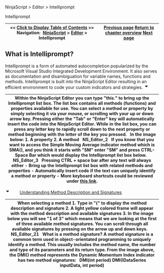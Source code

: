 ﻿
NinjaScript \> Editor \> Intelliprompt

Intelliprompt

| \<\< [Click to Display Table of Contents](intelliprompt.md) \>\> **Navigation:**     [NinjaScript](ninjascript.md) \> [Editor](editor.md) \> Intelliprompt | [Previous page](compile_errors.md) [Return to chapter overview](editor.md) [Next page](output.md) |
| --- | --- |
## What is Intelliprompt?
Intelliprompt is a form of automated autocompletion popularized by the Microsoft Visual Studio Integrated Development Environment. It also serves as documentation and disambiguation for variable names, functions and methods. Intelliprompt is built into the NinjaScript Editor resulting in an efficient environment to code your custom indicators and strategies.
![tog_minus](tog_minus.gif)

| Within the NinjaScript Editor you can type "this." to bring up the Intelliprompt list box. The list box contains all methods (functions) and properties available for use. You can select a method or property by simply selecting it via your mouse, or scrolling with your up or down arrow key. Pressing either the "Tab" or "Enter" key will automatically insert the code into the NinjaScript Editor. While in the list box, you can press any letter key to rapidly scroll down to the next property or method beginning with the letter of the key you pressed.   In the image below: 1\. A property 2\. A method   NS_Editor_2   If you know that you want to access the Simple Moving Average indicator method which is SMA(), and you think it starts with "SM" enter "SM" and press CTRL\-Space Bar which would display the Intelliprompt list box below.   NS_Editor_3   Pressing CTRL \+ space bar after any text will always either - Bring up the Intelliprompt list box with related methods and properties - Automatically insert code if the text can uniquely identify a method or property - More keyboard shortcuts could be reviewed under [this link](editor_keyboard_shortcuts.md). |
| --- |
![tog_minus](tog_minus.gif)        [Understanding Method Description and Signatures](javascript:HMToggle('toggle','UnderstandingMethodDescriptionAndSignatures','UnderstandingMethodDescriptionAndSignatures_ICON'))

| When selecting a method 1\. Type in "(" to display the method description and signature  2\. A light yellow colored frame will appear with the method description and available signatures 3\. In the image below you will see "1 of 3" which means that we are looking at the first of three available method signatures. You can scroll through all available signatures by pressing on the arrow up and down keys.     NS_Editor_21   What is a method signature?  A method signature is a common term used in object\-orientated programming to uniquely identify a method. This usually includes the method name, the number and type of its parameters and its return type. From the image above, the DMI() method represents the Dynamic Momentum Index indicator has two method signatures:   DMI(int period)  DMI(IDataSeries inputData, int period) |
| --- |


